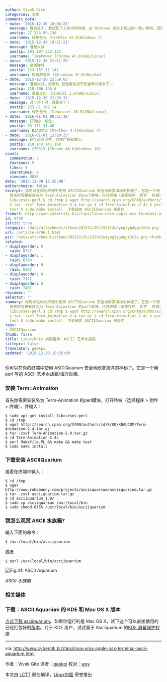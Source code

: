 ```yaml
---
author: Vivek Gite
categories: 分享
comments_data:
- date: '2015-12-30 18:36:23'
  message: 看到这个，我想起了上初中的时候，在 Windows 系统上玩过的一款小游戏。控制轮船左右移动，投弹……记不清是什么名字了。
  postip: 27.223.99.130
  username: 绿色圣光 [Firefox 43.0|Windows 7]
- date: '2015-12-30 19:21:21'
  message: 潜艇大战
  postip: 103.197.252.122
  username: TimePower [Chrome 47.0|GNU/Linux]
- date: '2015-12-30 21:51:26'
  message: 桌面弹球
  postip: 123.157.71.141
  username: 执着的夏风 [Chromium 47.0|Ubuntu]
- date: '2015-12-30 21:59:05'
  message: 潜艇大战，好游戏 就是再也找不到当年的版本了……
  postip: 218.106.145.6
  username: 星夜之幻 [Vivaldi 1.0|GNU/Linux]
- date: '2015-12-30 22:26:31'
  message: 对！对！对！就是这个！
  postip: 223.81.192.14
  username: 绿色圣光 [Iceweasel 38.5|GNU/Linux]
- date: '2016-01-01 00:21:18'
  message: 好萌的一堆鱼~
  postip: 83.171.31.48
  username: BIAOXYZ [Maxthon 4.4|Windows 7]
- date: '2016-01-01 11:20:33'
  message: 这个必须点赞，对推广很有意义。
  postip: 219.143.141.160
  username: z75315 [Chrome 46.0|Windows 10]
count:
  commentnum: 7
  favtimes: 5
  likes: 0
  sharetimes: 0
  viewnum: 8818
date: '2015-12-30 15:25:00'
editorchoice: false
excerpt: 你可以在你的终端中使用 ASCIIQuarium 安全地欣赏海洋的神秘了。它是一个用 perl 写的 ASCII 艺术水族箱/海洋动画。 安装 Term::Animation
  首先你需要安装名为 Term-Animation 的perl模块。打开终端（选择程序  附件  终端），并输入： $ sudo apt-get install
  libcurses-perl $ cd /tmp $ wget http://search.cpan.org/CPAN/authors/id/K/KB/KBAUCOM/Term-Animation-2.4.tar.gz
  $ tar -zxvf Term-Animation-2.4.tar.gz $ cd Term-Animation-2.4/ $ perl Makefile.PL  make  make
  test $ sudo make install  下载安装 ASCIIQuarium 接着在
fromurl: http://www.cyberciti.biz/tips/linux-unix-apple-osx-terminal-ascii-aquarium.html
id: 6796
islctt: true
largepic: /data/attachment/album/201512/25/152912u4yng3yg4ggr3z3e.png
url: /article-6796-1.html
pic: /data/attachment/album/201512/25/152912u4yng3yg4ggr3z3e.png.thumb.jpg
related:
- displayorder: 0
  raid: 6777
- displayorder: 1
  raid: 6794
- displayorder: 0
  raid: 6962
- displayorder: 0
  raid: 7112
- displayorder: 0
  raid: 7401
reviewer: ''
selector: ''
summary: 你可以在你的终端中使用 ASCIIQuarium 安全地欣赏海洋的神秘了。它是一个用 perl 写的 ASCII 艺术水族箱/海洋动画。 安装 Term::Animation
  首先你需要安装名为 Term-Animation 的perl模块。打开终端（选择程序  附件  终端），并输入： $ sudo apt-get install
  libcurses-perl $ cd /tmp $ wget http://search.cpan.org/CPAN/authors/id/K/KB/KBAUCOM/Term-Animation-2.4.tar.gz
  $ tar -zxvf Term-Animation-2.4.tar.gz $ cd Term-Animation-2.4/ $ perl Makefile.PL  make  make
  test $ sudo make install  下载安装 ASCIIQuarium 接着在
tags:
- ASCIIQuarium
thumb: false
title: Linux/Unix 桌面趣事：ASCII 艺术水族箱
titlepic: false
translator: geekpi
updated: '2015-12-30 15:25:00'
---
```


你可以在你的终端中使用 ASCIIQuarium 安全地欣赏海洋的神秘了。它是一个用 perl 写的 ASCII 艺术水族箱/海洋动画。


### 安装 Term::Animation


首先你需要安装名为 Term-Animation 的perl模块。打开终端（选择程序 > 附件 > 终端），并输入：



```
$ sudo apt-get install libcurses-perl
$ cd /tmp
$ wget http://search.cpan.org/CPAN/authors/id/K/KB/KBAUCOM/Term-Animation-2.4.tar.gz
$ tar -zxvf Term-Animation-2.4.tar.gz
$ cd Term-Animation-2.4/
$ perl Makefile.PL && make && make test
$ sudo make install

```

### 下载安装 ASCIIQuarium


接着在终端中输入：



```
$ cd /tmp
$ wget http://www.robobunny.com/projects/asciiquarium/asciiquarium.tar.gz
$ tar -zxvf asciiquarium.tar.gz
$ cd asciiquarium_1.0/
$ sudo cp asciiquarium /usr/local/bin
$ sudo chmod 0755 /usr/local/bin/asciiquarium

```

### 我怎么观赏 ASCII 水族箱?


输入下面的命令：



```
$ /usr/local/bin/asciiquarium

```

或者



```
$ perl /usr/local/bin/asciiquarium

```

![Fig.01: ASCII Aquarium](/data/attachment/album/201512/25/152912u4yng3yg4ggr3z3e.png)


*ASCII 水族箱*


### 相关媒体







### 下载：ASCII Aquarium 的 KDE 和 Mac OS X 版本


[点此下载 asciiquarium](http://www.robobunny.com/projects/asciiquarium/html/)。如果你运行的是 Mac OS X，试下这个可以直接使用的已经打包好的[版本](http://habilis.net/macasciiquarium/)。对于 KDE 用户，试试基于 Asciiquarium 的[KDE 屏幕保护程序](http://kde-look.org/content/show.php?content=29207)




---


via: <http://www.cyberciti.biz/tips/linux-unix-apple-osx-terminal-ascii-aquarium.html>


作者：Vivek Gite 译者：[geekpi](https://github.com/geekpi) 校对：[wxy](https://github.com/wxy)


本文由 [LCTT](https://github.com/LCTT/TranslateProject) 原创编译，[Linux中国](https://linux.cn/) 荣誉推出